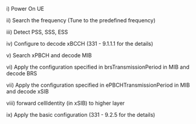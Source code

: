 i) Power On UE

ii) Search the frequency (Tune to the predefined frequency)

iii) Detect PSS, SSS, ESS

iv) Configure to decode xBCCH (331 - 9.1.1.1 for the details)

v) Search xPBCH and decode MIB

vi) Apply the configuration specified in brsTransmissionPeriod in MIB and decode BRS

vii) Apply the configuration specified in ePBCHTransmissionPeriod in MIB and decode xSIB

viii) forward cellIdentity (in xSIB) to higher layer

ix) Apply the basic configuration (331 - 9.2.5 for the details)
